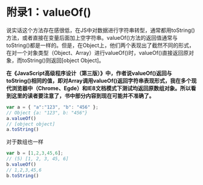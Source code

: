 # 附录1：valueOf\(\)

说实话这个方法存在感很低，在JS中对数据进行字符串转型，通常都用toString\(\)方法，或者直接在变量后面加上空字符串。valueOf\(\)方法的返回值通常与toString\(\)都是一样的。但是，在Object上，他们两个表现出了截然不同的形式，在对一个对象类型（Object、Array）进行valueOf\(\)时，valueOf\(\)直接返回原对象，而toString\(\)则返回\[object Object\]。

**在《JavaScript高级程序设计（第三版）》中，作者说valueOf\(\)返回与toString\(\)相同的值，即对Array调用valueOf\(\)返回字符串表现形式，我在多个现代浏览器中（Chrome、Egde）和IE8文档模式下测试均返回原数组对象。所以看到这里的读者要注意了，书中部分内容到现在可能并不准确了。**

```js
var a = { "a":"123", "b": "456" };
// Object {a: "123", b: "456"}
a.valueOf()
// [object object]
a.toString()
```

对于数组也一样

```js
var b = [1,2,3,45,6];
// (5) [1, 2, 3, 45, 6]
b.valueOf()
// 1,2,3,45,6
b.toString() 
```



